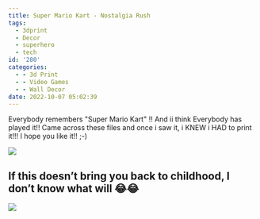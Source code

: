 ```yaml
---
title: Super Mario Kart - Nostalgia Rush
tags:
  - 3dprint
  - Decor
  - superhero
  - tech
id: '280'
categories:
  - - 3d Print
  - - Video Games
  - - Wall Decor
date: 2022-10-07 05:02:39
---
```


Everybody remembers "Super Mario Kart" !! And ii think Everybody has played it!! Came across these files and once i saw it, i KNEW i HAD to print it!!! I hope you like it!! ;-)

[![](https://techdonecheap.files.wordpress.com/2023/04/50a3e-img_9549.jpg?w=1024)](https://techdonecheap.files.wordpress.com/2023/04/50a3e-img_9549.jpg)

## If this doesn’t bring you back to childhood, I don’t know what will 😂😂

![](https://techdonecheap.files.wordpress.com/2023/04/bd4c5-img_9840.jpg?w=480)